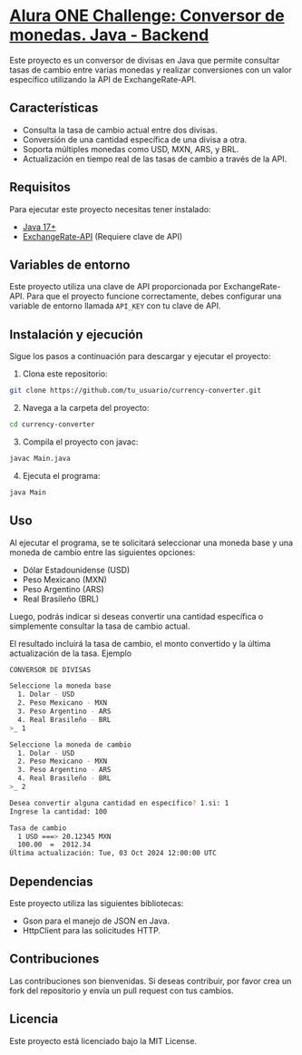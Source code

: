 # [Alura ONE Challenge: Conversor de monedas. Java - Backend]()

Este proyecto es un conversor de divisas en Java que permite consultar tasas de cambio entre varias monedas y realizar conversiones con un valor específico utilizando la API de ExchangeRate-API.

## Características

- Consulta la tasa de cambio actual entre dos divisas.
- Conversión de una cantidad específica de una divisa a otra.
- Soporta múltiples monedas como USD, MXN, ARS, y BRL.
- Actualización en tiempo real de las tasas de cambio a través de la API.

## Requisitos

Para ejecutar este proyecto necesitas tener instalado:

- [Java 17+](https://www.oracle.com/java/technologies/javase/jdk17-archive-downloads.html)
- [ExchangeRate-API](https://www.exchangerate-api.com/) (Requiere clave de API)

## Variables de entorno

Este proyecto utiliza una clave de API proporcionada por ExchangeRate-API. Para que el proyecto funcione correctamente, debes configurar una variable de entorno llamada `API_KEY` con tu clave de API.

## Instalación y ejecución

Sigue los pasos a continuación para descargar y ejecutar el proyecto:

1. Clona este repositorio:

```bash
git clone https://github.com/tu_usuario/currency-converter.git
```

2. Navega a la carpeta del proyecto:

```bash
cd currency-converter
```

3. Compila el proyecto con javac:

```bash
javac Main.java
```

4. Ejecuta el programa:

```bash
java Main
```

## Uso

Al ejecutar el programa, se te solicitará seleccionar una moneda base y una moneda de cambio entre las siguientes opciones:

- Dólar Estadounidense (USD)
- Peso Mexicano (MXN)
- Peso Argentino (ARS)
- Real Brasileño (BRL)

Luego, podrás indicar si deseas convertir una cantidad específica o simplemente consultar la tasa de cambio actual.

El resultado incluirá la tasa de cambio, el monto convertido y la última actualización de la tasa.
Ejemplo

```bash
CONVERSOR DE DIVISAS

Seleccione la moneda base
  1. Dolar - USD
  2. Peso Mexicano - MXN
  3. Peso Argentino - ARS
  4. Real Brasileño - BRL
>_ 1

Seleccione la moneda de cambio
  1. Dolar - USD
  2. Peso Mexicano - MXN
  3. Peso Argentino - ARS
  4. Real Brasileño - BRL
>_ 2

Desea convertir alguna cantidad en específico? 1.si: 1
Ingrese la cantidad: 100

Tasa de cambio
  1 USD ===> 20.12345 MXN
  100.00  =  2012.34
Última actualización: Tue, 03 Oct 2024 12:00:00 UTC
```

## Dependencias

Este proyecto utiliza las siguientes bibliotecas:

- Gson para el manejo de JSON en Java.
- HttpClient para las solicitudes HTTP.

## Contribuciones

Las contribuciones son bienvenidas. Si deseas contribuir, por favor crea un fork del repositorio y envía un pull request con tus cambios.

## Licencia

Este proyecto está licenciado bajo la MIT License.
